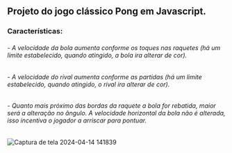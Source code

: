 ## Projeto do jogo clássico Pong em Javascript.
### Características:

###### - A velocidade da bola aumenta conforme os toques nas raquetes (há um limite estabelecido, quando atingido, a bola ira alterar de cor).
###### - A velocidade do rival aumenta conforme as partidas (há um limite estabelecido, quando atingido, o rival ira alterar de cor).
###### - Quanto mais próximo das bordas da raquete a bola for rebatida, maior será a alteração no ângulo. A velocidade horizontal da bola não é alterada, isso incentiva o jogador a arriscar para pontuar.

![Captura de tela 2024-04-14 141839](https://github.com/SaymonPZ/Ping-Pong/assets/96018720/a5af1524-21e2-4b9e-b4f3-5c0cff3193e2)
